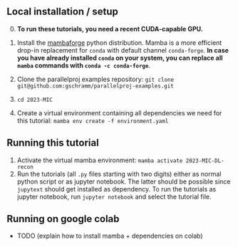 ## Local installation / setup

0. **To run these tutorials, you need a recent CUDA-capable GPU.**

1. Install the [mambaforge](https://mamba.readthedocs.io/en/latest/installation.html) python distribution. Mamba is a more efficient drop-in replacement for `conda` with default channel `conda-forge`.
   **In case you have already installed `conda` on your system, you can replace all `mamba` commands with `conda -c conda-forge`**.

2. Clone the parallelproj examples repository: `git clone git@github.com:gschramm/parallelproj-examples.git`

3. `cd 2023-MIC`

4. Create a virtual environment containing all dependencies we need for this tutorial: `mamba env create -f environment.yaml`

## Running this tutorial

1. Activate the virtual mamba environment: `mamba activate 2023-MIC-DL-recon`
2. Run the tutorials (all `.py` files starting with two digits) either as normal python script or as jupyter notebook. The latter should be possible since `jupytext` should get installed as dependency. To run the tutorials as jupyter notebook, run `jupyter notebook` and select the tutorial file.

## Running on google colab

- TODO (explain how to install mamba + dependencies on colab)
